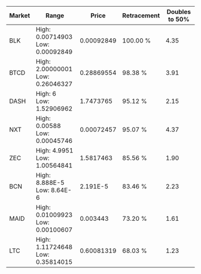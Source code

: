 | Market | Range | Price| Retracement | Doubles to 50% |
| --- | --- | --- | --- | --- |
| BLK | High: 0.00714903<br />Low: 0.00092849 | 0.00092849 | 100.00 % | 4.35 |
| BTCD | High: 2.00000001<br />Low: 0.26046327 | 0.28869554 | 98.38 % | 3.91 |
| DASH | High: 6<br />Low: 1.52906962 | 1.7473765 | 95.12 % | 2.15 |
| NXT | High: 0.00588<br />Low: 0.00045746 | 0.00072457 | 95.07 % | 4.37 |
| ZEC | High: 4.9951<br />Low: 1.00564841 | 1.5817463 | 85.56 % | 1.90 |
| BCN | High: 8.888E-5<br />Low: 8.64E-6 | 2.191E-5 | 83.46 % | 2.23 |
| MAID | High: 0.01009923<br />Low: 0.00100607 | 0.003443 | 73.20 % | 1.61 |
| LTC | High: 1.11724648<br />Low: 0.35814015 | 0.60081319 | 68.03 % | 1.23 |
